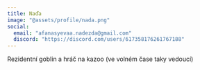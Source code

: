```yaml
---
title: Naďa
image: "@assets/profile/nada.png" 
social:
  email: "afanasyevaa.nadezda@gmail.com"
  discord: "https://discord.com/users/617358176261767188"
---
```

Rezidentní goblin a hráč na kazoo (ve volném čase taky vedoucí)
